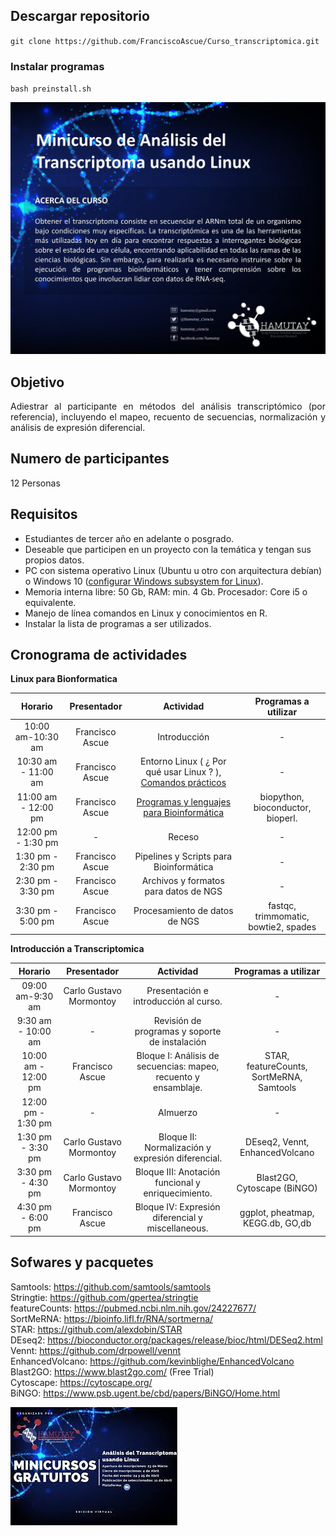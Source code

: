 ## Descargar repositorio

`git clone https://github.com/FranciscoAscue/Curso_transcriptomica.git`   

### Instalar programas

`bash preinstall.sh`


![](Images/descarga2.jpg)

## Objetivo

<p style="text-align: justify">Adiestrar al participante en métodos del análisis transcriptómico (por referencia), incluyendo el mapeo, recuento de secuencias, normalización y análisis de expresión diferencial.</p>


## Numero de participantes

12 Personas

## Requisitos

- Estudiantes de tercer año en adelante o posgrado.
- Deseable que participen en un proyecto con la temática y tengan sus propios datos.
- PC con sistema operativo Linux (Ubuntu u otro con arquitectura debían) o Windows 10 (<a href="https://docs.microsoft.com/en-us/windows/wsl/install-win10">configurar Windows subsystem for Linux</a>). 
- Memoria interna libre: 50 Gb, RAM: min. 4 Gb. Procesador: Core i5 o equivalente.
- Manejo de línea comandos en Linux y conocimientos en R.
- Instalar la lista de programas a ser utilizados.


## Cronograma de actividades

**Linux para Bionformatica**

| Horario  |  Presentador  |  Actividad | Programas a utilizar |
|:----------:|:-------------:|:-----------:|:---------------------:|
|10:00 am-10:30 am |Francisco Ascue|Introducción|-|
|10:30 am - 11:00 am |Francisco Ascue| Entorno Linux ( ¿ Por qué usar Linux ? ),     [Comandos prácticos](1-3Linux.md)|-|
|11:00 am - 12:00 pm|Francisco Ascue|[Programas y lenguajes para Bioinformática](1-3Linux.md)|biopython, bioconductor, bioperl.|
|12:00 pm - 1:30 pm|-|Receso|-|
|1:30 pm - 2:30 pm|Francisco Ascue|Pipelines y Scripts para Bioinformática|-|
|2:30 pm - 3:30 pm|Francisco Ascue|Archivos y formatos para datos de NGS|-|
|3:30 pm - 5:00 pm|Francisco Ascue|Procesamiento de datos de NGS|fastqc, trimmomatic, bowtie2, spades|

**Introducción a Transcriptomica**

| Horario  |  Presentador  |  Actividad | Programas a utilizar |
|:----------:|:-------------:|:-----------:|:---------------------:|
|09:00 am-9:30 am |Carlo Gustavo Mormontoy|Presentación e introducción al curso.|-|
|9:30 am - 10:00 am |-|Revisión de programas y soporte de instalación|-|
|10:00 am - 12:00 pm|Francisco Ascue|Bloque I: Análisis de secuencias: mapeo, recuento y ensamblaje.|STAR, featureCounts, SortMeRNA, Samtools|
|12:00 pm - 1:30 pm|-|Almuerzo|-|
|1:30 pm - 3:30 pm|Carlo Gustavo Mormontoy|Bloque II: Normalización y expresión diferencial.|DEseq2, Vennt, EnhancedVolcano|
|3:30 pm - 4:30 pm|Carlo Gustavo Mormontoy|Bloque III: Anotación funcional y enriquecimiento.|Blast2GO, Cytoscape (BiNGO)|
|4:30 pm - 6:00 pm|Francisco Ascue|Bloque IV: Expresión diferencial y miscellaneous.|ggplot, pheatmap, KEGG.db, GO,db|

## Sofwares y pacquetes

Samtools: https://github.com/samtools/samtools    
Stringtie: https://github.com/gpertea/stringtie    
featureCounts: https://pubmed.ncbi.nlm.nih.gov/24227677/    
SortMeRNA: https://bioinfo.lifl.fr/RNA/sortmerna/     
STAR: https://github.com/alexdobin/STAR     
DEseq2: https://bioconductor.org/packages/release/bioc/html/DESeq2.html     
Vennt: https://github.com/drpowell/vennt     
EnhancedVolcano: https://github.com/kevinblighe/EnhancedVolcano     
Blast2GO: https://www.blast2go.com/ (Free Trial)    
Cytoscape: https://cytoscape.org/     
BiNGO: https://www.psb.ugent.be/cbd/papers/BiNGO/Home.html   


![](Images/descarga.jpeg)
